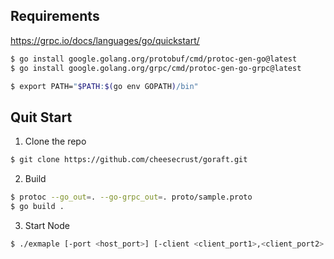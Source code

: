 ## Requirements

https://grpc.io/docs/languages/go/quickstart/

```bash
$ go install google.golang.org/protobuf/cmd/protoc-gen-go@latest
$ go install google.golang.org/grpc/cmd/protoc-gen-go-grpc@latest
```

```bash
$ export PATH="$PATH:$(go env GOPATH)/bin"
```

## Quit Start

1. Clone the repo

```bash
$ git clone https://github.com/cheesecrust/goraft.git
```

2. Build

```bash
$ protoc --go_out=. --go-grpc_out=. proto/sample.proto
$ go build .
```

3. Start Node

```bash
$ ./exmaple [-port <host_port>] [-client <client_port1>,<client_port2>...]
```
